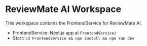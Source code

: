 # ReviewMate AI Workspace

This workspace contains the FrontendService for ReviewMate AI.

- FrontendService: Next.js app at `FrontendService/`
- Start: `cd FrontendService && npm install && npm run dev`